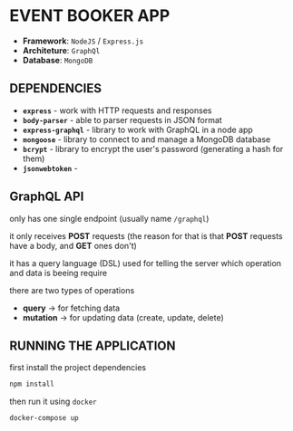 
# EVENT BOOKER APP

- **Framework**: `NodeJS` / `Express.js`
- **Architeture**: `GraphQl`
- **Database**: `MongoDB`


## DEPENDENCIES

- **`express`** - work with HTTP requests and responses
- **`body-parser`** - able to parser requests in JSON format
- **`express-graphql`** - library to work with GraphQL in a node app
- **`mongoose`** - library to connect to and manage a MongoDB database
- **`bcrypt`** - library to encrypt the user's password (generating a hash for them)
- **`jsonwebtoken`** - 


## GraphQL API

only has one single endpoint (usually name `/graphql`)

it only receives **POST** requests (the reason for that is that **POST** requests have a body, and **GET** ones don't)
 
it has a query language (DSL) used for telling the server which operation and data is beeing require
 
there are two types of operations
- **query** -> for fetching data
- **mutation** -> for updating data (create, update, delete)

 
## RUNNING THE APPLICATION

first install the project dependencies
```sh
npm install
```

then run it using `docker`
```sh
docker-compose up
```

